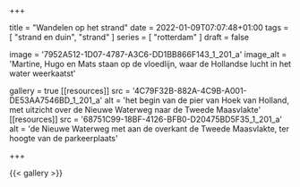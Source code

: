 +++

title = "Wandelen op het strand"
date = 2022-01-09T07:07:48+01:00 
tags = [ "strand en duin", "strand" ] 
series = [ "rotterdam" ] 
draft = false

image = '7952A512-1D07-4787-A3C6-DD1BB866F143_1_201_a'
image_alt = 'Martine, Hugo en Mats staan op de vloedlijn, waar de Hollandse lucht in het water weerkaatst'

gallery = true
[[resources]]
src = '4C79F32B-882A-4C9B-A001-DE53AA7546BD_1_201_a'
alt = 'het begin van de pier van Hoek van Holland, met uitzicht over de Nieuwe Waterweg naar de Tweede Maasvlakte'
[[resources]]
src = '68751C99-18BF-4126-BFB0-D20475BD5F35_1_201_a'
alt = 'de Nieuwe Waterweg met aan de overkant de Tweede Maasvlakte, ter hoogte van de parkeerplaats'

+++

{{< gallery >}}